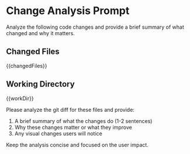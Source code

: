 # Change Analysis Prompt

Analyze the following code changes and provide a brief summary of what changed and why it matters.

## Changed Files
{{changedFiles}}

## Working Directory
{{workDir}}

Please analyze the git diff for these files and provide:
1. A brief summary of what the changes do (1-2 sentences)
2. Why these changes matter or what they improve
3. Any visual changes users will notice

Keep the analysis concise and focused on the user impact.